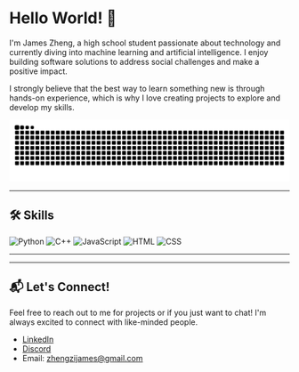 # Hello World! 👋

I'm James Zheng, a high school student passionate about technology and currently diving into machine learning and artificial intelligence. I enjoy building software solutions to address social challenges and make a positive impact.

I strongly believe that the best way to learn something new is through hands-on experience, which is why I love creating projects to explore and develop my skills.

<picture>
  <source media="(prefers-color-scheme: dark)" srcset="https://github.com/endernoke/endernoke/blob/output/github-contribution-grid-snake-dark.svg" />
  <source media="(prefers-color-scheme: light)" srcset="https://github.com/endernoke/endernoke/blob/output/github-contribution-grid-snake.svg" />
  <img alt="github-snake" src="https://github.com/endernoke/endernoke/blob/output/github-contribution-grid-snake.svg" />
</picture>

---

## 🛠️ Skills
![Python](https://img.shields.io/badge/Python-3776AB?style=for-the-badge&logo=python&logoColor=white)
![C++](https://img.shields.io/badge/C++-00599C?style=for-the-badge&logo=cplusplus&logoColor=white)
![JavaScript](https://img.shields.io/badge/JavaScript-F7DF1E?style=for-the-badge&logo=javascript&logoColor=black)
![HTML](https://img.shields.io/badge/HTML-E34F26?style=for-the-badge&logo=html5&logoColor=white)
![CSS](https://img.shields.io/badge/CSS-1572B6?style=for-the-badge&logo=css3&logoColor=white)

---

---

## 📬 Let's Connect!

Feel free to reach out to me for projects or if you just want to chat! I'm always excited to connect with like-minded people.

- [LinkedIn](https://www.linkedin.com/james-zheng-zi)  
- [Discord](https://discordapp.com/users/739442219731386428)
- Email: zhengzijames@gmail.com